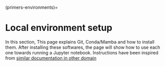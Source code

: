 (primers-environments)=
# Local environment setup

In this section, This page explains Git, Conda/Mamba and how to install them. After installing these softwares, the page will show how to use each one towards running a Jupyter notebook. Instructions have been inspired from [similar documentation in other domain](https://biapol.github.io/blog/mara_lampert/getting_started_with_miniforge_and_python/readme.html) 
